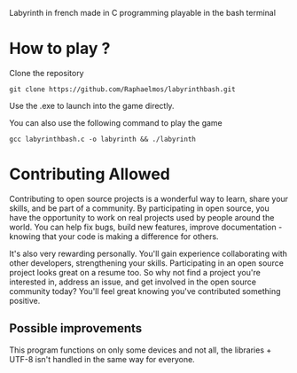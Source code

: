 Labyrinth in french made in C programming playable in the bash terminal 


# How to play ? 

Clone the repository
```
git clone https://github.com/Raphaelmos/labyrinthbash.git
```

Use the .exe to launch into the game directly.

You can also use the following command to play the game

```
gcc labyrinthbash.c -o labyrinth && ./labyrinth
```

# Contributing Allowed

Contributing to open source projects is a wonderful way to learn, share your skills, and be part of a community. By participating in open source, you have the opportunity to work on real projects used by people around the world. You can help fix bugs, build new features, improve documentation - knowing that your code is making a difference for others.

It's also very rewarding personally. You'll gain experience collaborating with other developers, strengthening your skills. Participating in an open source project looks great on a resume too. So why not find a project you're interested in, address an issue, and get involved in the open source community today? You'll feel great knowing you've contributed something positive.

## Possible improvements

This program functions on only some devices and not all, the libraries + UTF-8 isn't handled in the same way for everyone.
